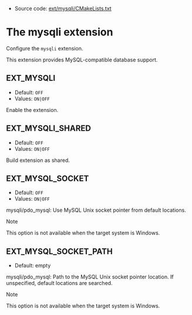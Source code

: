 <!-- This is auto-generated file. -->
* Source code: [ext/mysqli/CMakeLists.txt](https://github.com/petk/php-build-system/blob/master/cmake/ext/mysqli/CMakeLists.txt)

# The mysqli extension

Configure the `mysqli` extension.

This extension provides MySQL-compatible database support.

## EXT_MYSQLI

* Default: `OFF`
* Values: `ON|OFF`

Enable the extension.

## EXT_MYSQLI_SHARED

* Default: `OFF`
* Values: `ON|OFF`

Build extension as shared.

## EXT_MYSQL_SOCKET

* Default: `OFF`
* Values: `ON|OFF`

mysqli/pdo_mysql: Use MySQL Unix socket pointer from default locations.

> [!NOTE]
> This option is not available when the target system is Windows.

## EXT_MYSQL_SOCKET_PATH

* Default: empty

mysqli/pdo_mysql: Path to the MySQL Unix socket pointer location. If
unspecified, default locations are searched.

> [!NOTE]
> This option is not available when the target system is Windows.
